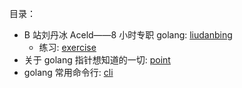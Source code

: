 目录：

- B 站刘丹冰 Aceld——8 小时专职 golang: <a href = "./liudanbing/README.md">liudanbing</a>
  - 练习: <a href = "./liudanbing/exercise/README.md">exercise</a>
- 关于 golang 指针想知道的一切: <a href = "./point">point</a>
- golang 常用命令行: <a href = "./cli/go-cli.README.md">cli</a>
